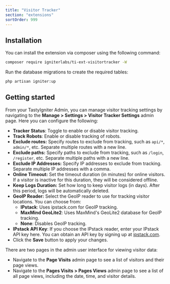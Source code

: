 ```yaml
---
title: "Visitor Tracker"
section: "extensions"
sortOrder: 999
---
```


## Installation

You can install the extension via composer using the following command:

```bash
composer require igniterlabs/ti-ext-visitortracker -W
```

Run the database migrations to create the required tables:

```bash
php artisan igniter:up
```

## Getting started

From your TastyIgniter Admin, you can manage visitor tracking settings by navigating to the **Manage > Settings > Visitor Tracker Settings** admin page. Here you can configure the following:

- **Tracker Status**: Toggle to enable or disable visitor tracking.
- **Track Robots**: Enable or disable tracking of robots.
- **Exclude routes:** Specify routes to exclude from tracking, such as `api/*`, `admin/*`, etc. Separate multiple routes with a new line.
- **Exclude paths:** Specify paths to exclude from tracking, such as `/login`, `/register`, etc. Separate multiple paths with a new line.
- **Exclude IP Addresses:** Specify IP addresses to exclude from tracking. Separate multiple IP addresses with a comma.
- **Online Timeout:** Set the timeout duration (in minutes) for online visitors. If a visitor is inactive for this duration, they will be considered offline.
- **Keep Logs Duration:** Set how long to keep visitor logs (in days). After this period, logs will be automatically deleted.
- **GeoIP Reader:** Select the GeoIP reader to use for tracking visitor locations. You can choose from:
  - **IPstack**: Uses ipstack.com for GeoIP tracking.
  - **MaxMind GeoLite2**: Uses MaxMind's GeoLite2 database for GeoIP tracking.
  - **None**: Disables GeoIP tracking.
- **IPstack API Key**: If you choose the IPstack reader, enter your IPstack API key here. You can obtain an API key by signing up at [ipstack.com](https://ipstack.com/).
- Click the **Save** button to apply your changes.

There are two pages in the admin user interface for viewing visitor data:

- Navigate to the **Page Visits** admin page to see a list of visitors and their page views.
- Navigate to the **Pages Visits > Pages Views** admin page to see a list of all page views, including the date, time, and visitor details.
